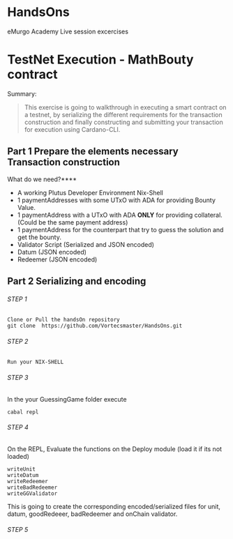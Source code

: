 # HandsOns
eMurgo Academy Live session excercises


# TestNet Execution - MathBouty contract

Summary:
> This exercise is going to walkthrough in executing a smart contract on a testnet, by serializing the different requirements for the transaction construction and finally constructing and submitting your transaction for execution using Cardano-CLI.

## Part 1 Prepare the elements necessary Transaction construction 

What do we need?****

* A working Plutus Developer Environment Nix-Shell
* 1 paymentAddresses with some UTxO with ADA for providing Bounty Value.
* 1 paymentAddress with a UTxO with ADA **ONLY** for providing collateral. (Could be the same payment address)
* 1 paymentAddress for the counterpart that try to guess the solution and get the bounty.
* Validator Script (Serialized and JSON encoded)
* Datum (JSON encoded)
* Redeemer (JSON encoded)


## Part 2 Serializing and encoding 

###### STEP 1
    Clone or Pull the handsOn repository
    git clone  https://github.com/Vortecsmaster/HandsOns.git


###### STEP 2
    Run your NIX-SHELL

###### STEP 3
In the your GuessingGame folder execute 

    cabal repl

###### STEP 4
On the REPL, Evaluate the functions on the Deploy module (load it if its not loaded)

    writeUnit
    writeDatum
    writeRedeemer
    writeBadRedeemer
    writeGGValidator

This is going to create the corresponding encoded/serialized files for unit, datum, goodRedeeer, badRedeemer and onChain validator.

###### STEP 5 

